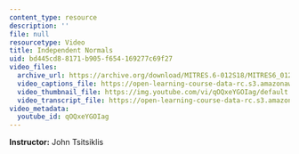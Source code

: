 ```yaml
---
content_type: resource
description: ''
file: null
resourcetype: Video
title: Independent Normals
uid: bd445cd8-8171-b905-f654-169277c69f27
video_files:
  archive_url: https://archive.org/download/MITRES.6-012S18/MITRES6_012S18_L10-07_300k.mp4
  video_captions_file: https://open-learning-course-data-rc.s3.amazonaws.com/res-6-012-introduction-to-probability-spring-2018/ada0e40124a3535681cf7f8eda924d54_qOQxeYGOIag.vtt
  video_thumbnail_file: https://img.youtube.com/vi/qOQxeYGOIag/default.jpg
  video_transcript_file: https://open-learning-course-data-rc.s3.amazonaws.com/res-6-012-introduction-to-probability-spring-2018/3afe795f040c2cb1abddbe60e9b4ff68_qOQxeYGOIag.pdf
video_metadata:
  youtube_id: qOQxeYGOIag
---
```


**Instructor:** John Tsitsiklis